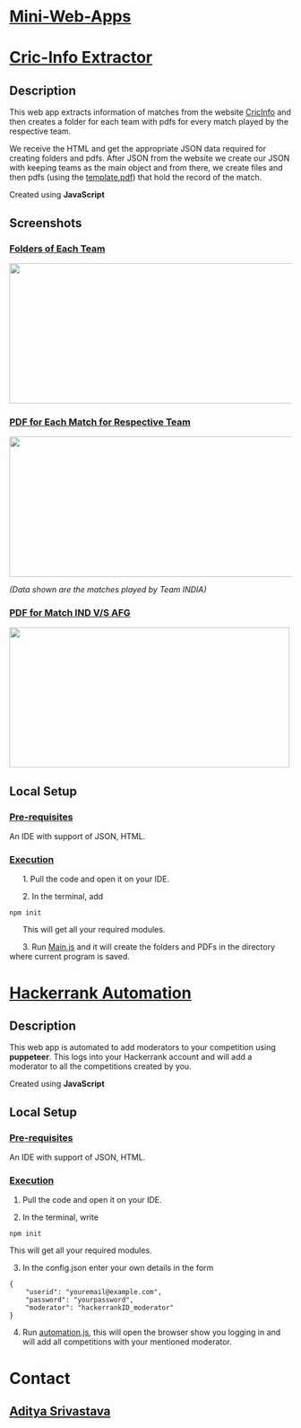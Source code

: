 # <ins>Mini-Web-Apps</ins>
# [Cric-Info Extractor](https://github.com/blank0826/Mini-Web-Apps/tree/master/Cric-Info%20Extractor)
## Description
This web app extracts information of matches from the website [CricInfo](https://www.espncricinfo.com/series/icc-cricket-world-cup-2019-1144415/match-results) and then creates a folder for each team with pdfs for every match played by the respective team.

We receive the HTML and get the appropriate JSON data required for creating folders and pdfs. After JSON from the website we create our JSON with keeping teams as the main object and from there, we create files and then pdfs (using the [template.pdf](https://github.com/blank0826/Mini-Web-Apps/blob/master/Cric-Info%20Extractor/Template.pdf)) that hold the record of the match.

Created using **JavaScript**

## Screenshots
### <ins>Folders of Each Team</ins>
<img src="https://user-images.githubusercontent.com/33955028/140860482-52f9ce83-f958-49bd-8926-62ec9bb2af1c.png" width="550" height="250">

### <ins>PDF for Each Match for Respective Team</ins>
<img src="https://user-images.githubusercontent.com/33955028/140860697-bbcf1880-b309-4feb-a53c-aaff4543e29a.png" width="600" height="250">

*(Data shown are the matches played by Team INDIA)*

### <ins>PDF for Match IND V/S AFG</ins>
<img src="https://user-images.githubusercontent.com/33955028/140863355-be499d91-e3ec-4b37-98cb-8f068dd22eb2.png" width="500" height="250">

## Local Setup
### <ins>Pre-requisites</ins>
An IDE with support of JSON, HTML.

### <ins>Execution</ins>
&nbsp;&nbsp;&nbsp;&nbsp;&nbsp;&nbsp;1. Pull the code and open it on your IDE.<br />

&nbsp;&nbsp;&nbsp;&nbsp;&nbsp;&nbsp;2. In the terminal, add 

```
npm init
```

&nbsp;&nbsp;&nbsp;&nbsp;&nbsp;&nbsp;This will get all your required modules.<br />

&nbsp;&nbsp;&nbsp;&nbsp;&nbsp;&nbsp;3. Run [Main.js](https://github.com/blank0826/Mini-Web-Apps/blob/master/Cric-Info%20Extractor/Main.js) and it will create the folders and PDFs in the directory where current program is saved.

# [Hackerrank Automation](https://github.com/blank0826/Mini-Web-Apps/tree/master/HackerrankAutomation)
## Description
This web app is automated to add moderators to your competition using **puppeteer**. This logs into your Hackerrank account and will add a moderator to all the competitions created by you.

Created using **JavaScript**

## Local Setup
### <ins>Pre-requisites</ins>
An IDE with support of JSON, HTML.

### <ins>Execution</ins>
1. Pull the code and open it on your IDE.<br />

2. In the terminal, write
```
npm init
```

   This will get all your required modules.<br />

3. In the config.json enter your own details in the form
```
{
    "userid": "youremail@example.com",
    "password": "yourpassword",
    "moderator": "hackerrankID_moderator"
}
```
4. Run [automation.js](https://github.com/blank0826/Mini-Web-Apps/blob/master/HackerrankAutomation/automation.js), this will open the browser show you logging in and will add all competitions with your mentioned moderator.

# Contact
## [Aditya Srivastava](mailto:aditya26052002@gmail.com?subject=GitHub)
